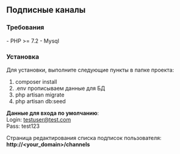 <h2>Подписные каналы</h2>

<h3>Требования</h3>
- PHP >= 7.2  
- Mysql  

<h3>Установка</h3>
Для установки, выполните следующие пункты в папке проекта:

1) composer install
2) .env прописываем данные для БД
3) php artisan migrate
4) php artisan db:seed

<b>Данные для входа по умолчанию</b>:  
Login: testuser@test.com  
Pass: test123

Страница редактирования списка подписок пользователя:  
<b>http://\<your_domain\>/channels</b>
